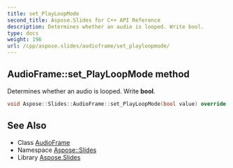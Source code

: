 ```yaml
---
title: set_PlayLoopMode
second_title: Aspose.Slides for C++ API Reference
description: Determines whether an audio is looped. Write bool.
type: docs
weight: 196
url: /cpp/aspose.slides/audioframe/set_playloopmode/
---
```

## AudioFrame::set_PlayLoopMode method


Determines whether an audio is looped. Write **bool**.

```cpp
void Aspose::Slides::AudioFrame::set_PlayLoopMode(bool value) override
```

## See Also

* Class [AudioFrame](../)
* Namespace [Aspose::Slides](../../)
* Library [Aspose.Slides](../../../)
